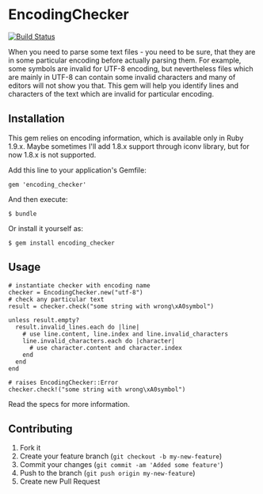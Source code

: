 # EncodingChecker

[![Build Status](https://secure.travis-ci.org/fxposter/encoding_checker.png)](http://travis-ci.org/fxposter/encoding_checker)

When you need to parse some text files - you need to be sure, that they are in some particular encoding
before actually parsing them. For example, some symbols are invalid for UTF-8 encoding, but nevertheless
files which are mainly in UTF-8 can contain some invalid characters and many of editors will not show you that.
This gem will help you identify lines and characters of the text which are invalid for particular encoding.

## Installation

This gem relies on encoding information, which is available only in Ruby 1.9.x.
Maybe sometimes I'll add 1.8.x support through iconv library, but for now 1.8.x is not supported.

Add this line to your application's Gemfile:

    gem 'encoding_checker'

And then execute:

    $ bundle

Or install it yourself as:

    $ gem install encoding_checker

## Usage

    # instantiate checker with encoding name
    checker = EncodingChecker.new("utf-8")
    # check any particular text
    result = checker.check("some string with wrong\xA0symbol")

    unless result.empty?
      result.invalid_lines.each do |line|
        # use line.content, line.index and line.invalid_characters
        line.invalid_characters.each do |character|
          # use character.content and character.index
        end
      end
    end

    # raises EncodingChecker::Error
    checker.check!("some string with wrong\xA0symbol")

Read the specs for more information.

## Contributing

1. Fork it
2. Create your feature branch (`git checkout -b my-new-feature`)
3. Commit your changes (`git commit -am 'Added some feature'`)
4. Push to the branch (`git push origin my-new-feature`)
5. Create new Pull Request
